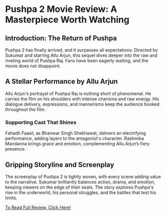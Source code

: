 # **Pushpa 2 Movie Review: A Masterpiece Worth Watching**

## **Introduction: The Return of Pushpa**  
Pushpa 2 has finally arrived, and it surpasses all expectations. Directed by Sukumar and starring Allu Arjun, this sequel dives deeper into the raw and riveting world of Pushpa Raj. Fans have been eagerly waiting, and the movie does not disappoint.  

## **A Stellar Performance by Allu Arjun**  
Allu Arjun's portrayal of Pushpa Raj is nothing short of phenomenal. He carries the film on his shoulders with intense charisma and raw energy. His dialogue delivery, expressions, and mannerisms keep the audience hooked throughout the film.  

### **Supporting Cast That Shines**  
Fahadh Faasil, as Bhanwar Singh Shekhawat, delivers an electrifying performance, adding layers to the antagonist's character. Rashmika Mandanna brings grace and emotion, complementing Allu Arjun’s fiery presence.  

## **Gripping Storyline and Screenplay**  
The screenplay of Pushpa 2 is tightly woven, with every scene adding value to the narrative. Sukumar brilliantly balances action, drama, and emotion, keeping viewers on the edge of their seats. The story explores Pushpa's rise in the underworld, his personal struggles, and the battles that test his limits.  

[To Read Full Review, Click Here!](https://cinefy.viralspectra.com/pushpa-2-the-rule-a-cinematic-spectacle-that-raises-the-bar/)
